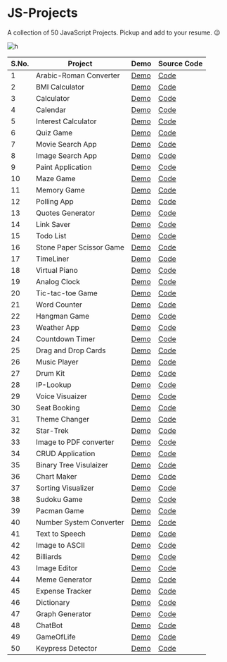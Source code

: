# JS-Projects
A collection of 50 JavaScript Projects. Pickup and add to your resume. 😉

![h](https://user-images.githubusercontent.com/64016811/137616384-5a7fb77e-030f-4ffb-b250-3188710284f2.jpg)


| S.No. | Project | Demo | Source Code | 
|-------|---------|------|-------------|
| 1 | Arabic-Roman Converter | [Demo](https://arabic-roman-converter-app.netlify.app/) | [Code](https://github.com/MainakRepositor/JS-Projects/tree/master/Ara-Roman) |
| 2 | BMI Calculator | [Demo](https://bmi-mws.netlify.app/) | [Code](https://github.com/MainakRepositor/JS-Projects/tree/master/BMI-Calculator-main) |
| 3 | Calculator | [Demo](https://calculator-mws.netlify.app/) | [Code](https://github.com/MainakRepositor/JS-Projects/tree/master/Calc-JS-main) |
| 4 | Calendar | [Demo](https://calendar-mc.netlify.app/) | [Code](https://github.com/MainakRepositor/JS-Projects/tree/master/Calendar) |
| 5 | Interest Calculator | [Demo](https://interest-calc.netlify.app/) | [Code](https://github.com/MainakRepositor/JS-Projects/tree/master/Interest-Calculator-main) |
| 6 | Quiz Game | [Demo](https://quik-quiz.netlify.app/) | [Code](https://github.com/MainakRepositor/JS-Projects/tree/master/Quiz%20App) |
| 7 | Movie Search App | [Demo](https://mbox-movies.netlify.app/) | [Code](https://github.com/MainakRepositor/JS-Projects/tree/master/M_Box) |
| 8 | Image Search App | [Demo](https://tasvir-op.netlify.app/) | [Code](https://github.com/MainakRepositor/JS-Projects/tree/master/TasvirOP) |
| 9 | Paint Application | [Demo](https://master-piece.netlify.app/) | [Code](https://github.com/MainakRepositor/JS-Projects/tree/master/Master-Piece) |
| 10 | Maze Game | [Demo](https://baboolean-kittle.netlify.app/) | [Code](https://github.com/MainakRepositor/JS-Projects/tree/master/Maze%20Game) |
| 11 | Memory Game | [Demo](https://halloween-memory-game.netlify.app/) | [Code](https://github.com/MainakRepositor/JS-Projects/tree/master/Memory%20Game) |
| 12 | Polling App | [Demo](https://pollit-mws.netlify.app/) | [Code](https://github.com/MainakRepositor/JS-Projects/tree/master/PollIt) |
| 13 | Quotes Generator | [Demo](https://quotetalks.netlify.app/) | [Code](https://github.com/MainakRepositor/JS-Projects/tree/master/Quotetalks) |
| 14 | Link Saver | [Demo](https://gosaveit.netlify.app/) | [Code](https://github.com/MainakRepositor/JS-Projects/tree/master/Go-Save-It) |
| 15 | Todo List | [Demo](https://take-a-note-app.netlify.app/) | [Code](https://github.com/MainakRepositor/JS-Projects/tree/master/Take-A-Note-main) |
| 16 | Stone Paper Scissor Game | [Demo](https://stone-paper-scissors-mws.netlify.app/) | [Code](https://github.com/MainakRepositor/JS-Projects/tree/master/Stone-Paper-Scissors-Game) |
| 17 | TimeLiner | [Demo](https://timeliner-mws.netlify.app/) | [Code](https://github.com/MainakRepositor/JS-Projects/tree/master/Timeliner) |
| 18 | Virtual Piano | [Demo](https://virtual-piano-mws.netlify.app/) | [Code](https://github.com/MainakRepositor/JS-Projects/tree/master/Virtual%20Piano) |
| 19 | Analog Clock | [Demo](https://waqt-mws.netlify.app/) | [Code](https://github.com/MainakRepositor/JS-Projects/tree/master/Waqt) |
| 20 | Tic-tac-toe Game | [Demo]() | [Code](https://github.com/MainakRepositor/JS-Projects/tree/master/tic-tac-toe-js-multiplayer) |
| 21 | Word Counter | [Demo](https://word-char-count.netlify.app/) | [Code](https://github.com/MainakRepositor/JS-Projects/tree/master/Word-count) |
| 22 | Hangman Game | [Demo](https://hangman-mws.netlify.app/) | [Code](https://github.com/MainakRepositor/JS-Projects/tree/master/Hangman) |
| 23 | Weather App | [Demo](https://mausamdoot.netlify.app/) | [Code](https://github.com/MainakRepositor/JS-Projects/tree/master/MausamDoot) |
| 24 | Countdown Timer | [Demo](https://countdown-timer-mws.netlify.app) | [Code](https://github.com/MainakRepositor/JS-Projects/tree/master/Countdown%20timer) |
| 25 | Drag and Drop Cards | [Demo](https://animalia-dd.netlify.app/) | [Code](https://github.com/MainakRepositor/JS-Projects/tree/master/DD-Animalia) |
| 26 | Music Player | [Demo](https://musifier.netlify.app/) | [Code](https://github.com/MainakRepositor/Musifier) | 
| 27 | Drum Kit | [Demo](https://drumwala.netlify.app/) | [Code](https://github.com/MainakRepositor/JS-Projects/tree/master/JS-drum) |
| 28 | IP-Lookup | [Demo](https://ip-talashi.netlify.app/) | [Code](https://github.com/MainakRepositor/JS-Projects/tree/master/IP-Talashi) |
| 29 | Voice Visuaizer | [Demo](https://voice-viz.netlify.app/) | [Code](https://github.com/MainakRepositor/JS-Projects/tree/master/Voice%20Visualizer) |
| 30 | Seat Booking | [Demo](https://seat-booker.netlify.app/) | [Code](https://github.com/MainakRepositor/JS-Projects/tree/master/Seat%20Booking) |
| 31 | Theme Changer | [Demo](https://festive-themer.netlify.app/) | [Code](https://festive-themer.netlify.app/) |
| 32 | Star-Trek | [Demo](https://space-trek-mws.netlify.app) | [Code](https://space-trek-mws.netlify.app/) |
| 33 | Image to PDF converter | [Demo](https://image2pdfcon.netlify.app/) | [Code](https://github.com/MainakRepositor/JS-Projects/tree/master/Img2Pdf) |
| 34 | CRUD Application | [Demo](https://jscrud-mws.netlify.app/) | [Code](https://github.com/MainakRepositor/JS-Projects/tree/master/JS%20CRUD) |
| 35 | Binary Tree Visulaizer | [Demo](https://binary-tree-viz.netlify.app/) | [Code](https://github.com/MainakRepositor/JS-Projects/tree/master/Binary-Tree-Visualizer) |
| 36 | Chart Maker | [Demo](https://pie-charter.netlify.app/) | [Code](https://github.com/MainakRepositor/JS-Projects/tree/master/pie-chart-maker) |
| 37 | Sorting Visualizer | [Demo](https://sortviz-mws.netlify.app/) | [Code](https://github.com/MainakRepositor/JS-Projects/tree/master/Sorting-Visualization) |
| 38 | Sudoku Game | [Demo](https://sudoku-game-mws.netlify.app) | [Code](https://github.com/MainakRepositor/JS-Projects/tree/master/Sudoku-JS) |
| 39 | Pacman Game | [Demo](https://pacman-mws.netlify.app/) | [Code](https://github.com/MainakRepositor/JS-Projects/tree/master/Pacman) |
| 40 | Number System Converter | [Demo](https://numeral-conv.netlify.app/) | [Code](https://github.com/MainakRepositor/JS-Projects/tree/master/Number%20Converter) |
| 41 | Text to Speech | [Demo](https://textspeaker.netlify.app/) | [Code](https://github.com/MainakRepositor/JS-Projects/tree/master/T2S) |
| 42 | Image to ASCII | [Demo](https://img2ascii.netlify.app/) | [Code](https://github.com/MainakRepositor/JS-Projects/tree/master/Image%20ASCII) |
| 42 | Billiards | [Demo](https://bhaggu-billiards.netlify.app/) | [Code](https://github.com/MainakRepositor/JS-Projects/tree/master/PoolGame) |
| 43 | Image Editor | [Demo](https://picstar.netlify.app/) | [Code](https://github.com/MainakRepositor/JS-Projects/tree/master/Image%20Editor) |
| 44 | Meme Generator | [Demo](https://memeistan.netlify.app/) | [Code](https://github.com/MainakRepositor/JS-Projects/tree/master/Meme%20Generator) |
| 45 | Expense Tracker | [Demo](https://expense-tracker-mws.netlify.app/) | [Code](https://github.com/MainakRepositor/JS-Projects/tree/master/Expense-Tracker-main) |
| 46 | Dictionary | [Demo](https://dictionary-ji.netlify.app/) | [Code](https://github.com/MainakRepositor/JS-Projects/tree/master/dictionary%20ji) |
| 47 | Graph Generator | [Demo](https://node-graph-generator.netlify.app/) | [Code](https://github.com/MainakRepositor/JS-Projects/tree/master/node-graphs-master) |
| 48 | ChatBot | [Demo](https://chitchat-mws.netlify.app/) | [Code](https://github.com/MainakRepositor/JS-Projects/tree/master/chitchat) |
| 49 | GameOfLife | [Demo](https://seegameoflife.netlify.app/) | [Code](https://github.com/MainakRepositor/JS-Projects/tree/master/GameOfLife) |
| 50 | Keypress Detector | [Demo](https://keypress-detector.netlify.app/) | [Code](https://github.com/MainakRepositor/JS-Projects/tree/master/KeyPress) |


